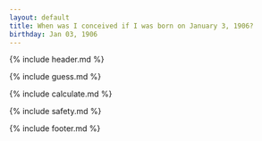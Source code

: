 ```yaml
---
layout: default
title: When was I conceived if I was born on January 3, 1906?
birthday: Jan 03, 1906
---
```


{% include header.md %}

{% include guess.md %}

{% include calculate.md %}

{% include safety.md %}

{% include footer.md %}



